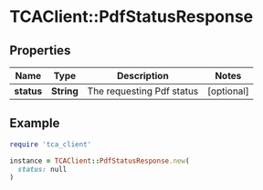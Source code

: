 # TCAClient::PdfStatusResponse

## Properties

| Name | Type | Description | Notes |
| ---- | ---- | ----------- | ----- |
| **status** | **String** | The requesting Pdf status | [optional] |

## Example

```ruby
require 'tca_client'

instance = TCAClient::PdfStatusResponse.new(
  status: null
)
```

